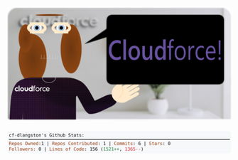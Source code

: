 <!-- 
Version 3.0.71
Built Thu Aug 29 2024 05:18:27 GMT+0000 (Coordinated Universal Time)
-->

<h1 align="center">
  <a href="https://github.com/cf-dlangston/cf-dlangston/tree/master/src" title="Click to View Source">
    <picture width="100%" alt="Dylan">
      <source media="(prefers-color-scheme: dark)" srcset="dylan-dark.svg?version=3.0.71">
      <img src="dylan-light.svg?version=3.0.71" alt="Dylan">
    </picture>
  </a>
</h1>

<div align="center">
  <picture width="100%" alt="Profile Info and Stats">
    <source media="(prefers-color-scheme: dark)" srcset="stats-dark.svg?version=3.0.71">
    <img src="stats-light.svg?version=3.0.71" alt="Profile Info and Stats">
  </picture>
</div>
